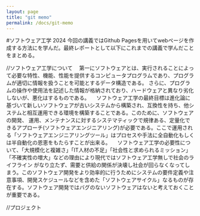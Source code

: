 ```yaml
---
layout: page
title: "git memo"
permalink: /docs/git-memo
---
```


#ソフトウェア工学 2024
今回の講義ではGithub Pagesを用いてwebページを作成する方法にを学んだ。最終レポートとして以下にこれまでの講義で学んだことをまとめる。

//ソフトウェア工学について
　第一にソフトウェアとは、実行されることによって必要な特性、機能、性能を提供するコンピュータプログラムであり、プログラムが適切に情報を扱うことを可能とするデータ構造である。
さらに、プログラムの操作や使用法を記述した情報が格納されており、ハードウェアと異なり劣化しないが、悪化はするものである。
　ソフトウェア工学の最終目標は進化論に基づいて新しいソフトウェアが古いシステムから構築され、互換性を持ち、他システムと相互運用できる環境を構築することである。このために、ソフトウェアの開発、
運用、メンテナンスに対するシステマティックで規律ある、定量化できるアプローチ(ソフトウェアエンジニアリング)が必要である。ここで運用される「ソフトウェアエンジニアリングツール」はプロセスや手法に全自動化もしくは半自動化の恩恵をもたらすことが出来る。
　ソフトウェア工学の必要性について、「大規模化と複雑さ」「IT人材の不足」「社会性と求められるミッション」「不確実性の増大」などの理由により現代ではソフトウェア工学無しで社会のライフライン
がなり立たず、需要と供給の関係が決壊し社会が回らなくなってしまう。このソフトウェア開発をより効率的に行うためにシステムの要件定義や注意事項、開発スケジュールなどを含めた「ソフトウェアサイクル」なるものが存在する。ソフトウェア開発ではバグのないソフトウェアはないと考えておくことが重要である。

//プロジェクト



